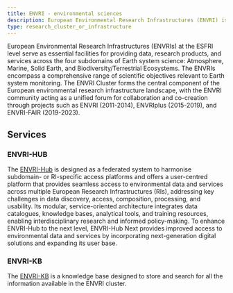 ```yaml
---
title: ENVRI - environmental sciences
description: European Environmental Research Infrastructures (ENVRI) is a science cluster bringing together communities & research infrastructure in the area of Earth & environmental sciences
type: research_cluster_or_infrastructure
---
```


European Environmental Research Infrastructures (ENVRIs) at the ESFRI level serve as essential facilities for providing data, research products, and services across the four subdomains of Earth system science: Atmosphere, Marine, Solid Earth, and Biodiversity/Terrestrial Ecosystems.
The ENVRIs encompass a comprehensive range of scientific objectives relevant to Earth system monitoring.
The ENVRI Cluster forms the central component of the European environmental research infrastructure landscape, with the ENVRI community acting as a unified forum for collaboration and co-creation through projects such as ENVRI (2011-2014), ENVRIplus (2015-2019), and ENVRI-FAIR (2019-2023).

## Services
### ENVRI-HUB
The [ENVRI-Hub](https://envri-hub.envri.eu/) is designed as a federated system to harmonise subdomain- or RI-specific access platforms and offers a user-centred platform that provides seamless access to environmental data and services across multiple European Research Infrastructures (RIs), addressing key challenges in data discovery, access, composition, processing, and usability.
Its modular, service-oriented architecture integrates data catalogues, knowledge bases, analytical tools, and training resources, enabling interdisciplinary research and informed policy-making.
To enhance ENVRI-Hub to the next level, ENVRI-Hub Next provides improved access to environmental data and services by incorporating next-generation digital solutions and expanding its user base.

### ENVRI-KB
The [ENVRI-KB](https://search.envri.eu/) is a knowledge base designed to store and search for all the information available in the ENVRI cluster.